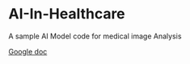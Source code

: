 # AI-In-Healthcare
A sample AI Model code for medical image Analysis

[Google doc]((https://docs.google.com/document/d/1aVXzKuAkLkYSsTUMH0BNK_1aypp_fyTE7zKsxO20W0o/edit?usp=sharing))